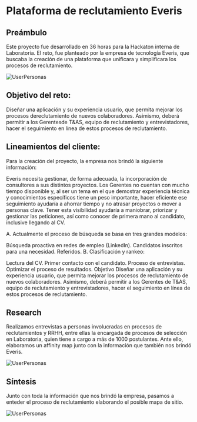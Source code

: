 # Plataforma de reclutamiento Everis

## Preámbulo
Este proyecto fue desarrollado en 36 horas para la Hackaton interna de Laboratoria. El reto, fue planteado por la empresa de tecnología Everis, que buscaba la creación de una plataforma que unificara y simplificara los procesos de reclutamiento.

![UserPersonas](https://crisescobar.files.wordpress.com/2018/11/fotik.png)

## Objetivo del reto:
Diseñar una aplicación y su experiencia usuario, que permita mejorar los procesos dereclutamiento de nuevos colaboradores. Asimismo, deberá permitir a los Gerentesde T&AS, equipo de reclutamiento y entrevistadores, hacer el seguimiento en línea de estos procesos de reclutamiento.


## Lineamientos del cliente:
Para la creación del proyecto, la empresa nos brindó la siguiente información: 

Everis necesita gestionar, de forma adecuada, la incorporación de consultores a sus distintos proyectos. Los Gerentes no cuentan con mucho tiempo disponible y, al ser un tema en el que demostrar experiencia técnica y conocimientos específicos tiene un peso importante, hacer eficiente ese seguimiento ayudaría a ahorrar tiempo y no atrasar proyectos o mover a personas clave. Tener esta visibilidad ayudaría a maniobrar, priorizar y gestionar las peticiones, así como conocer de primera mano al candidato, inclusive llegando al CV.

A. Actualmente el proceso de búsqueda se basa en tres grandes modelos:

Búsqueda proactiva en redes de empleo (LinkedIn).
Candidatos inscritos para una necesidad.
Referidos.
B. Clasificación y rankeo:

Lectura del CV.
Primer contacto con el candidato.
Proceso de entrevistas.
Optimizar el proceso de resultados.
Objetivo
Diseñar una aplicación y su experiencia usuario, que permita mejorar los procesos de reclutamiento de nuevos colaboradores. Asimismo, deberá permitir a los Gerentes de T&AS, equipo de reclutamiento y entrevistadores, hacer el seguimiento en línea de estos procesos de reclutamiento.

## Research

Realizamos entrevistas a personas involucradas en procesos de reclutamientos y RRHH, entre ellas la encargada de procesos de selección en Laboratoria, quien tiene a cargo a más de 1000 postulantes. Ante ello, elaboramos un affinity map junto con la información que también nos brindó Everis.

![UserPersonas](https://crisescobar.files.wordpress.com/2018/11/whatsapp-image-2018-11-06-at-20-07-25.jpeg)

## Síntesis

Junto con toda la información que nos brindó la empresa, pasamos a enteder el proceso de reclutamiento elaborando el posible mapa de sitio.

![UserPersonas](https://crisescobar.files.wordpress.com/2018/11/fotik.png)















